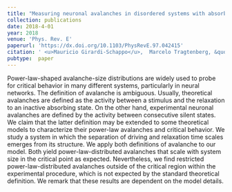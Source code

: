 ```yaml
---
title: "Measuring neuronal avalanches in disordered systems with absorbing states"
collection: publications
date: 2018-4-01
year: 2018
venue: 'Phys. Rev. E'
paperurl: 'https://dx.doi.org/10.1103/PhysRevE.97.042415'
citation: ' <u>Mauricio Girardi-Schappo</u>,  Marcelo Tragtenberg, &quot;Measuring neuronal avalanches in disordered systems with absorbing states.&quot; Phys. Rev. E, 2018.'
pubtype:  paper
---
```

Power-law-shaped avalanche-size distributions are widely used to probe for critical behavior in many different systems, particularly in neural networks. The definition of avalanche is ambiguous. Usually, theoretical avalanches are defined as the activity between a stimulus and the relaxation to an inactive absorbing state. On the other hand, experimental neuronal avalanches are defined by the activity between consecutive silent states. We claim that the latter definition may be extended to some theoretical models to characterize their power-law avalanches and critical behavior. We study a system in which the separation of driving and relaxation time scales emerges from its structure. We apply both definitions of avalanche to our model. Both yield power-law-distributed avalanches that scale with system size in the critical point as expected. Nevertheless, we find restricted power-law-distributed avalanches outside of the critical region within the experimental procedure, which is not expected by the standard theoretical definition. We remark that these results are dependent on the model details.